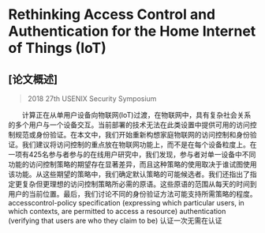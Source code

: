 # Rethinking Access Control and Authentication for the Home Internet of Things (IoT)
## [论文概述]
>2018 27th USENIX Security Symposium

&emsp;&emsp;计算正在从单用户设备向物联网(IoT)过渡，在物联网中，具有复杂社会关系的多个用户与一个设备交互。当前部署的技术无法在此类设置中提供可用的访问控制规范或身份验证。在本文中，我们开始重新构想家庭物联网的访问控制和身份验证。我们建议将访问控制的重点放在物联网功能上，而不是在每个设备粒度上。在一项有425名参与者参与的在线用户研究中，我们发现，参与者对单一设备中不同功能的访问控制策略的期望存在显著差异，而且这种策略的使用取决于谁试图使用该功能。从这些期望的策略中，我们确定默认策略的可能候选者。我们还指出了指定更复杂但更理想的访问控制策略所必需的原语。这些原语的范围从每天的时间到用户的当前位置。最后，我们讨论不同的身份验证方法可能支持所需策略的程度。
accesscontrol-policy specification (expressing which particular
users, in which contexts, are permitted to access a resource)
authentication (verifying that users are who
they claim to be)
认证一次无需在认证